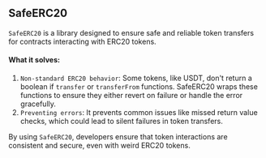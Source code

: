 ## SafeERC20

`SafeERC20` is a library designed to ensure safe and reliable token transfers for contracts interacting with ERC20 tokens.

#### What it solves:

1. `Non-standard ERC20 behavior`: Some tokens, like USDT, don't return a boolean if `transfer` or `transferFrom` functions. SafeERC20 wraps these functions to ensure they either revert on failure or handle the error gracefully.
2. `Preventing errors`: It prevents common issues like missed return value checks, which could lead to silent failures in token transfers.

By using `SafeERC20`, developers ensure that token interactions are consistent and secure, even with weird ERC20 tokens.